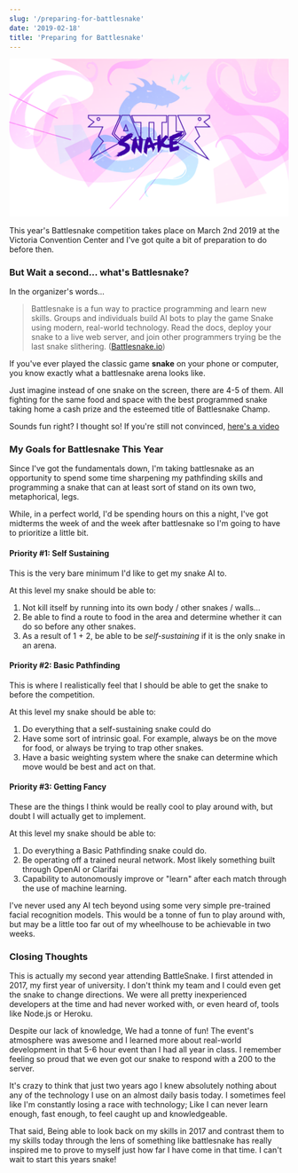 ```yaml
---
slug: '/preparing-for-battlesnake'
date: '2019-02-18'
title: 'Preparing for Battlesnake'
---
```


![The Battlesnake Logo](../images/posts/battlesnake_logo.png)

This year's Battlesnake competition takes place on March 2nd 2019 at the Victoria Convention Center and I've got quite a bit of preparation to do before then.

### But Wait a second... what's Battlesnake?

In the organizer's words...

> Battlesnake is a fun way to practice programming and learn new skills. Groups and individuals build AI bots to play the game Snake using modern, real-world technology. Read the docs, deploy your snake to a live web server, and join other programmers trying be the last snake slithering. ([Battlesnake.io](https://play.battlesnake.io/))

If you've ever played the classic game **snake** on your phone or computer, you know exactly what a battlesnake arena looks like.

Just imagine instead of one snake on the screen, there are 4-5 of them. All fighting for the same food and space with the best programmed snake taking home a cash prize and the esteemed title of Battlesnake Champ.

Sounds fun right? I thought so! If you're still not convinced, [here's a video](https://www.youtube.com/watch?v=ygvQds0C1X8)

### My Goals for Battlesnake This Year

Since I've got the fundamentals down, I'm taking battlesnake as an opportunity to spend some time sharpening my pathfinding skills and programming a snake that can at least sort of stand on its own two, metaphorical, legs.

While, in a perfect world, I'd be spending hours on this a night, I've got midterms the week of and the week after battlesnake so I'm going to have to prioritize a little bit.

#### Priority #1: Self Sustaining

This is the very bare minimum I'd like to get my snake AI to.

At this level my snake should be able to:

1. Not kill itself by running into its own body / other snakes / walls...
2. Be able to find a route to food in the area and determine whether it can do so before any other snakes.
3. As a result of 1 + 2, be able to be _self-sustaining_ if it is the only snake in an arena.

#### Priority #2: Basic Pathfinding

This is where I realistically feel that I should be able to get the snake to before the competition.

At this level my snake should be able to:

1. Do everything that a self-sustaining snake could do
2. Have some sort of intrinsic goal. For example, always be on the move for food, or always be trying to trap other snakes.
3. Have a basic weighting system where the snake can determine which move would be best and act on that.

#### Priority #3: Getting Fancy

These are the things I think would be really cool to play around with, but doubt I will actually get to implement.

At this level my snake should be able to:

1. Do everything a Basic Pathfinding snake could do.
2. Be operating off a trained neural network. Most likely something built through OpenAI or Clarifai
3. Capability to autonomously improve or "learn" after each match through the use of machine learning.

I've never used any AI tech beyond using some very simple pre-trained facial recognition models. This would be a tonne of fun to play around with, but may be a little too far out of my wheelhouse to be achievable in two weeks.

### Closing Thoughts

This is actually my second year attending BattleSnake. I first attended in 2017, my first year of university. I don't think my team and I could even get the snake to change directions. We were all pretty inexperienced developers at the time and had never worked with, or even heard of, tools like Node.js or Heroku.

Despite our lack of knowledge, We had a tonne of fun! The event's atmosphere was awesome and I learned more about real-world development in that 5-6 hour event than I had all year in class. I remember feeling so proud that we even got our snake to respond with a 200 to the server.

It's crazy to think that just two years ago I knew absolutely nothing about any of the technology I use on an almost daily basis today. I sometimes feel like I'm constantly losing a race with technology; Like I can never learn enough, fast enough, to feel caught up and knowledgeable.

That said, Being able to look back on my skills in 2017 and contrast them to my skills today through the lens of something like battlesnake has really inspired me to prove to myself just how far I have come in that time. I can't wait to start this years snake!
